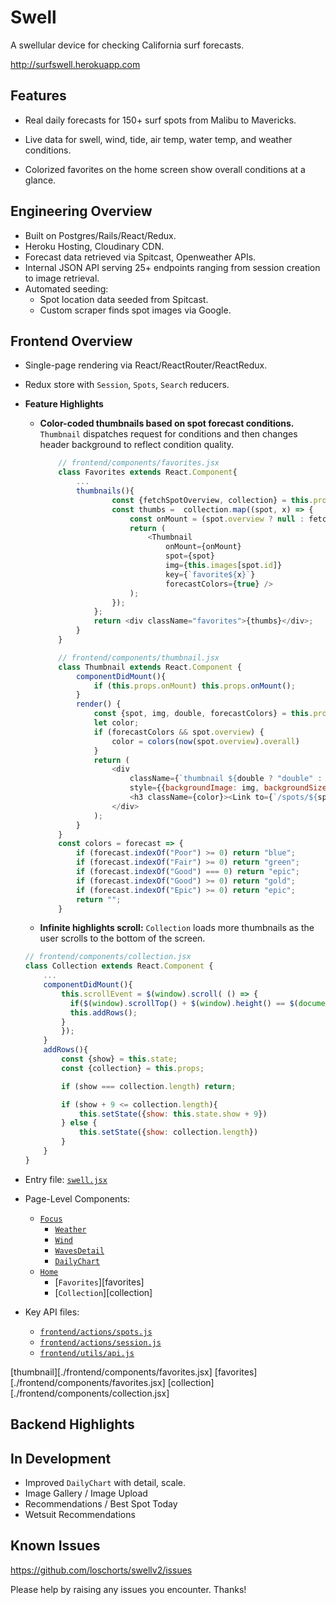 # Swell

A swellular device for checking California surf forecasts.

http://surfswell.herokuapp.com

## Features

- Real daily forecasts for 150+ surf spots from Malibu to Mavericks.

- Live data for swell, wind, tide, air temp, water temp, and weather conditions.

- Colorized favorites on the home screen show overall conditions at a glance.

## Engineering Overview

- Built on Postgres/Rails/React/Redux.
- Heroku Hosting, Cloudinary CDN.
- Forecast data retrieved via Spitcast, Openweather APIs.
- Internal JSON API serving 25+ endpoints ranging from session creation to image retrieval.
- Automated seeding:
	- Spot location data seeded from Spitcast.
	- Custom scraper finds spot images via Google.

## Frontend Overview

-	Single-page rendering via React/ReactRouter/ReactRedux.
- Redux store with `Session`, `Spots`, `Search` reducers.

- **Feature Highlights**
	- **Color-coded thumbnails based on spot forecast conditions.** `Thumbnail` dispatches request for conditions and then changes header background to reflect condition quality.

		```js
			// frontend/components/favorites.jsx
			class Favorites extends React.Component{
				...
				thumbnails(){
						const {fetchSpotOverview, collection} = this.props;
						const thumbs =  collection.map((spot, x) => {
							const onMount = (spot.overview ? null : fetchSpotOverview.bind(this, spot.id));
							return (
								<Thumbnail 
									onMount={onMount}
									spot={spot} 
									img={this.images[spot.id]} 
									key={`favorite${x}`}
									forecastColors={true} />
							);
						});
					};
					return <div className="favorites">{thumbs}</div>;
				}
			}

			// frontend/components/thumbnail.jsx
			class Thumbnail extends React.Component {
				componentDidMount(){
					if (this.props.onMount) this.props.onMount();
				}
				render() {
					const {spot, img, double, forecastColors} = this.props;
					let color;
					if (forecastColors && spot.overview) {
						color = colors(now(spot.overview).overall)
					}
					return (
						<div 
							className={`thumbnail ${double ? "double" : ""}`} 
							style={{backgroundImage: img, backgroundSize: "cover"}}>
							<h3 className={color}><Link to={`/spots/${spot.id}`}>{spot.name}</Link></h3>
						</div>	
					);
				}
			}
			const colors = forecast => {
				if (forecast.indexOf("Poor") >= 0) return "blue";
				if (forecast.indexOf("Fair") >= 0) return "green";
				if (forecast.indexOf("Good") === 0) return "epic";
				if (forecast.indexOf("Good") >= 0) return "gold";
				if (forecast.indexOf("Epic") >= 0) return "epic";
				return "";
			}
		```

	- **Infinite highlights scroll:** `Collection` loads more thumbnails as the user scrolls to the bottom of the screen.

	```js
	// frontend/components/collection.jsx
	class Collection extends React.Component {
		...
		componentDidMount(){
			this.scrollEvent = $(window).scroll( () => {
			  if($(window).scrollTop() + $(window).height() == $(document).height()) {
		      this.addRows();
		   	}
			});
		}
		addRows(){
			const {show} = this.state;
			const {collection} = this.props;

			if (show === collection.length) return;

			if (show + 9 <= collection.length){
				this.setState({show: this.state.show + 9})
			} else {
				this.setState({show: collection.length})
			}
		}
	}
	```
	
- Entry file: [`swell.jsx`](./frontend/swell.jsx)

- Page-Level Components: 
	- [`Focus`](./frontend/components/focus.jsx)
		- [`Weather`](./frontend/components/weather.jsx)
		- [`Wind`](./frontend/components/wind.jsx)
		- [`WavesDetail`](./frontend/components/waves_detail.jsx)
		- [`DailyChart`](./frontend/components/daily_chart.jsx)
	- [`Home`](./frontend/components/home.jsx)
		- [`Favorites`][favorites]
		- [`Collection`][collection]

- Key API files: 
	- [`frontend/actions/spots.js`](./frontend/actions/spots.js)
	- [`frontend/actions/session.js`](./frontend/actions/spots.js)
	- [`frontend/utils/api.js`](./frontend/actions/api.js)

[thumbnail][./frontend/components/favorites.jsx]
[favorites][./frontend/components/favorites.jsx]
[collection][./frontend/components/collection.jsx]



## Backend Highlights

## In Development

- Improved `DailyChart` with detail, scale.
- Image Gallery / Image Upload
- Recommendations / Best Spot Today
- Wetsuit Recommendations

## Known Issues

https://github.com/loschorts/swellv2/issues

Please help by raising any issues you encounter. Thanks!

